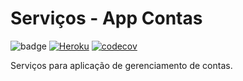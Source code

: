 # Serviços - App Contas

![badge](https://github.com/ggarciabas/contas-bckgrd/workflows/App%20Contas%20Flask%20Service/badge.svg)
[![Heroku](https://heroku-badge.herokuapp.com/?app=contas-bckend&style=flat)](https://contas-bckend.herokuapp.com)
[![codecov](https://codecov.io/gh/ggarciabas/contas-bckend/branch/master/graph/badge.svg)](https://codecov.io/gh/ggarciabas/contas-bckend)

Serviços para aplicação de gerenciamento de contas.
